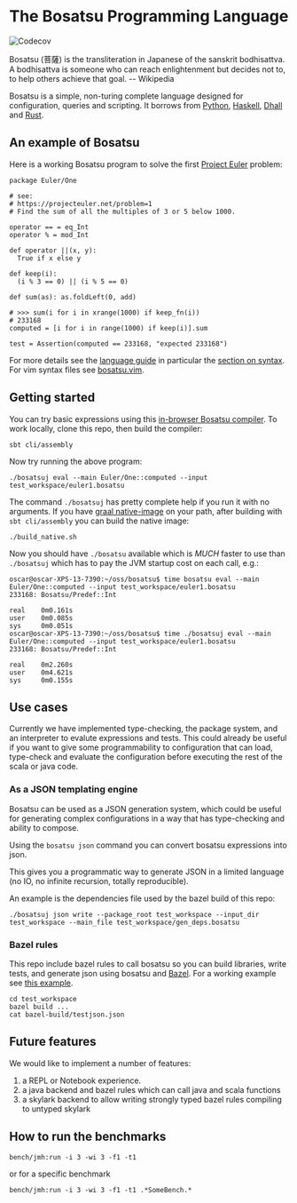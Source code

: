 # The Bosatsu Programming Language
![Codecov](https://img.shields.io/codecov/c/github/johnynek/bosatsu.svg?style=flat-square)

Bosatsu (菩薩) is the transliteration in Japanese of the sanskrit bodhisattva.
A bodhisattva is someone who can reach enlightenment but decides not to, to
help others achieve that goal.  -- Wikipedia

Bosatsu is a simple, non-turing complete language designed for configuration, queries and scripting. It
borrows from [Python](https://www.python.org/), [Haskell](https://www.haskell.org/),
[Dhall](https://hackage.haskell.org/package/dhall) and [Rust](https://www.rust-lang.org/en-US/).

## An example of Bosatsu
Here is a working Bosatsu program to solve the first [Project Euler](https://projecteuler.net/) problem:
```
package Euler/One

# see:
# https://projecteuler.net/problem=1
# Find the sum of all the multiples of 3 or 5 below 1000.

operator == = eq_Int
operator % = mod_Int

def operator ||(x, y):
  True if x else y

def keep(i):
  (i % 3 == 0) || (i % 5 == 0)

def sum(as): as.foldLeft(0, add)

# >>> sum(i for i in xrange(1000) if keep_fn(i))
# 233168
computed = [i for i in range(1000) if keep(i)].sum

test = Assertion(computed == 233168, "expected 233168")
```

For more details see the [language guide](docs/language_guide.md) in particular the [section on syntax](docs/language_guide.md#language-guide). For vim syntax files see [bosatsu.vim](https://github.com/johnynek/bosatsu.vim).

## Getting started
You can try basic expressions using this [in-browser Bosatsu compiler](https://johnynek.github.io/bosatsu/compiler/). To work locally, clone this repo, then build the compiler:
```
sbt cli/assembly
```
Now try running the above program:
```
./bosatsuj eval --main Euler/One::computed --input test_workspace/euler1.bosatsu
```
The command `./bosatsuj` has pretty complete help if you run it with no arguments. If you have [graal native-image](https://www.graalvm.org/docs/reference-manual/native-image/) on your path, after building with `sbt cli/assembly` you can build the native image:
```
./build_native.sh
```
Now you should have `./bosatsu` available which is *MUCH* faster to use than `./bosatsuj` which has to pay the JVM startup cost on each call, e.g.:
```
oscar@oscar-XPS-13-7390:~/oss/bosatsu$ time bosatsu eval --main Euler/One::computed --input test_workspace/euler1.bosatsu 
233168: Bosatsu/Predef::Int

real    0m0.161s
user    0m0.085s
sys     0m0.051s
oscar@oscar-XPS-13-7390:~/oss/bosatsu$ time ./bosatsuj eval --main Euler/One::computed --input test_workspace/euler1.bosatsu 
233168: Bosatsu/Predef::Int

real    0m2.260s
user    0m4.621s
sys     0m0.155s
```

## Use cases

Currently we have implemented type-checking, the package system, and an interpreter to evalute expressions and tests. This could
already be useful if you want to give some programmability to configuration that can load, type-check and evaluate the configuration
before executing the rest of the scala or java code.

### As a JSON templating engine

Bosatsu can be used as a JSON generation
system, which could be useful for generating complex configurations in a way that has type-checking
and ability to compose.

Using the `bosatsu json` command you can convert bosatsu expressions into json.

This gives you a programmatic way to
generate JSON in a limited language (no IO, no infinite recursion, totally reproducible).

An example is the dependencies file used by the bazel build of this repo:
```
./bosatsuj json write --package_root test_workspace --input_dir test_workspace --main_file test_workspace/gen_deps.bosatsu
```

### Bazel rules

This repo include bazel rules to call bosatsu so you can build libraries, write tests, and generate json using bosatsu
and [Bazel](https://github.com/bazelbuild/bazel/). For a working example see [this example](test_workspace/).
```
cd test_workspace
bazel build ...
cat bazel-build/testjson.json
```

## Future features

We would like to implement a number of features:

1. a REPL or Notebook experience.
2. a java backend and bazel rules which can call java and scala functions
3. a skylark backend to allow writing strongly typed bazel rules compiling to untyped skylark

## How to run the benchmarks
```
bench/jmh:run -i 3 -wi 3 -f1 -t1
```
or for a specific benchmark
```
bench/jmh:run -i 3 -wi 3 -f1 -t1 .*SomeBench.*
```
